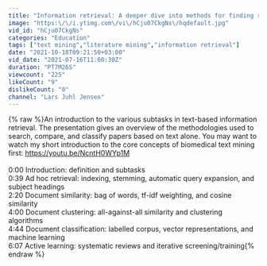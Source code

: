 ```yaml
---
title: "Information retrieval: A deeper dive into methods for finding relevant papers"
image: "https:\/\/i.ytimg.com\/vi\/hCju07CkgNs\/hqdefault.jpg"
vid_id: "hCju07CkgNs"
categories: "Education"
tags: ["text mining","literature mining","information retrieval"]
date: "2021-10-18T09:21:50+03:00"
vid_date: "2021-07-16T11:00:30Z"
duration: "PT7M26S"
viewcount: "225"
likeCount: "9"
dislikeCount: "0"
channel: "Lars Juhl Jensen"
---
```

{% raw %}An introduction to the various subtasks in text-based information retrieval. The presentation gives an overview of the methodologies used to search, compare, and classify papers based on text alone. You may want to watch my short introduction to the core concepts of biomedical text mining first: <a rel="nofollow" target="blank" href="https://youtu.be/NcntH0WYp1M">https://youtu.be/NcntH0WYp1M</a><br /><br />0:00 Introduction: definition and subtasks<br />0:39 Ad hoc retrieval: indexing, stemming, automatic query expansion, and subject headings<br />2:20 Document similarity: bag of words, tf-idf weighting, and cosine similarity<br />4:00 Document clustering: all-against-all similarity and clustering algorithms<br />4:44 Document classification: labelled corpus, vector representations, and machine learning<br />6:07 Active learning: systematic reviews and iterative screening/training{% endraw %}
